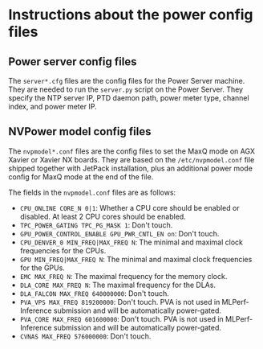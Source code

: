 # Instructions about the power config files

## Power server config files

The `server*.cfg` files are the config files for the Power Server machine. They are needed to run the `server.py` script on the Power Server.
They specify the NTP server IP, PTD daemon path, power meter type, channel index, and power meter IP.

## NVPower model config files

The `nvpmodel*.conf` files are the config files to set the MaxQ mode on AGX Xavier or Xavier NX boards.
They are based on the `/etc/nvpmodel.conf` file shipped together with JetPack installation, plus an additional power mode config for MaxQ mode at the end of the file.

The fields in the `nvpmodel.conf` files are as follows:
- `CPU_ONLINE CORE_N 0|1`: Whether a CPU core should be enabled or disabled. At least 2 CPU cores should be enabled.
- `TPC_POWER_GATING TPC_PG_MASK 1`: Don't touch.
- `GPU_POWER_CONTROL_ENABLE GPU_PWR_CNTL_EN on`: Don't touch.
- `CPU_DENVER_0 MIN_FREQ|MAX_FREQ N`: The minimal and maximal clock frequencies for the CPUs.
- `GPU MIN_FREQ|MAX_FREQ N`: The minimal and maximal clock frequencies for the GPUs.
- `EMC MAX_FREQ N`: The maximal frequency for the memory clock.
- `DLA_CORE MAX_FREQ N`: The maximal frequency for the DLAs.
- `DLA_FALCON MAX_FREQ 640000000`: Don't touch.
- `PVA_VPS MAX_FREQ 819200000`: Don't touch. PVA is not used in MLPerf-Inference submission and will be automatically power-gated.
- `PVA_CORE MAX_FREQ 601600000`: Don't touch. PVA is not used in MLPerf-Inference submission and will be automatically power-gated.
- `CVNAS MAX_FREQ 576000000`: Don't touch.
